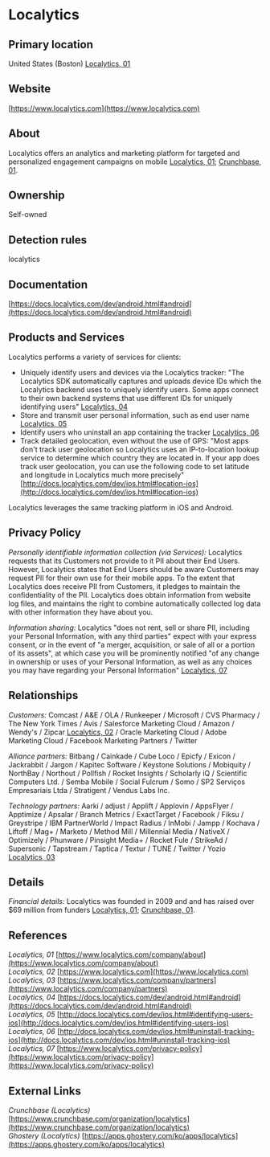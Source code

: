 # Localytics

## Primary location
United States (Boston) [Localytics, 01](https://www.localytics.com/company/about)

## Website
[https://www.localytics.com](https://www.localytics.com)

## About
Localytics offers an analytics and marketing platform for targeted and personalized engagement campaigns on mobile [Localytics, 01](https://www.localytics.com/company/about); [Crunchbase, 01](https://www.crunchbase.com/organization/localytics).

## Ownership
Self-owned

## Detection rules
localytics

## Documentation
[https://docs.localytics.com/dev/android.html#android](https://docs.localytics.com/dev/android.html#android)

## Products and Services
Localytics performs a variety of services for clients:  

* Uniquely identify users and devices via the Localytics tracker: "The Localytics SDK automatically captures and uploads device IDs which the Localytics backend uses to uniquely identify users. Some apps connect to their own backend systems that use different IDs for uniquely identifying users" [Localytics, 04](https://docs.localytics.com/dev/android.html#android)  
* Store and transmit user personal information, such as end user name [Localytics, 05](http://docs.localytics.com/dev/ios.html#identifying-users-ios)  
* Identify users who uninstall an app containing the tracker [Localytics, 06](http://docs.localytics.com/dev/ios.html#uninstall-tracking-ios)
* Track detailed geolocation, even without the use of GPS: "Most apps don't track user geolocation so Localytics uses an IP-to-location lookup service to determine which country they are located in. If your app does track user geolocation, you can use the following code to set latitude and longitude in Localytics much more precisely" [http://docs.localytics.com/dev/ios.html#location-ios](http://docs.localytics.com/dev/ios.html#location-ios)

Localytics leverages the same tracking platform in iOS and Android.

## Privacy Policy

_Personally identifiable information collection (via Services):_ Localytics requests that its Customers not provide to it PII about their End Users. However, Localytics states that End Users should be aware Customers may request PII for their own use for their mobile apps. To the extent that Localytics does receive PII from Customers, it pledges to maintain the confidentiality of the PII. Localytics does obtain information from website log files, and maintains the right to combine automatically collected log data with other information they have about you. 

_Information sharing:_ Localytics "does not rent, sell or share PII, including your Personal Information, with any third parties" expect with your express consent, or in the event of "a merger, acquisition, or sale of all or a portion of its assets", at which case you will be prominently notified "of any change in ownership or uses of your Personal Information, as well as any choices you may have regarding your Personal Information" [Localytics, 07](https://www.localytics.com/privacy-policy)

## Relationships
_Customers:_ Comcast / A&E / OLA / Runkeeper / Microsoft / CVS Pharmacy / The New York Times / Avis / Salesforce Marketing Cloud / Amazon / Wendy's / Zipcar [Localytics, 02](https://www.localytics.com) / Oracle Marketing Cloud / Adobe Marketing Cloud / Facebook Marketing Partners / Twitter 

_Alliance partners:_ Bitbang / Cainkade / Cube Loco / Epicfy / Exicon / Jackrabbit / Jargon / Kapitec Software / Keystone Solutions / Mobiquity / NorthBay / Northout / Pollfish / Rocket Insights / Scholarly iQ / Scientific Computers Ltd. / Semba  Mobile / Social Fulcrum / Somo / SP2 Serviços Empresariais Ltda / Stratigent / Vendus Labs Inc.

_Technology partners:_ Aarki / adjust / Applift / Applovin / AppsFlyer / Apptimize / Apsalar / Branch Metrics / ExactTarget / Facebook / Fiksu / Greystripe / IBM PartnerWorld / Impact Radius / InMobi / Jampp / Kochava / Liftoff / Mag+ / Marketo / Method Mill / Millennial Media / NativeX / Optimizely / Phunware / Pinsight Media+ / Rocket Fule / StrikeAd / Supersonic / Tapstream / Taptica / Textur / TUNE / Twitter / Yozio [Localytics, 03](https://www.localytics.com/company/partners)

## Details
_Financial details:_ Localytics was founded in 2009 and and has raised over $69 million from funders [Localytics, 01](https://www.localytics.com/company/about); [Crunchbase, 01](https://www.crunchbase.com/organization/localytics).

## References
_Localytics, 01_ [https://www.localytics.com/company/about](https://www.localytics.com/company/about)  
_Localytics, 02_ [https://www.localytics.com](https://www.localytics.com)  
_Localytics, 03_ [https://www.localytics.com/company/partners](https://www.localytics.com/company/partners)  
_Localytics, 04_ [https://docs.localytics.com/dev/android.html#android](https://docs.localytics.com/dev/android.html#android)  
_Localytics, 05_ [http://docs.localytics.com/dev/ios.html#identifying-users-ios](http://docs.localytics.com/dev/ios.html#identifying-users-ios)  
_Localytics, 06_ [http://docs.localytics.com/dev/ios.html#uninstall-tracking-ios](http://docs.localytics.com/dev/ios.html#uninstall-tracking-ios)  
_Localytics, 07_ [https://www.localytics.com/privacy-policy](https://www.localytics.com/privacy-policy](https://www.localytics.com/privacy-policy)

## External Links
_Crunchbase (Localytics)_ [https://www.crunchbase.com/organization/localytics](https://www.crunchbase.com/organization/localytics)  
_Ghostery (Localytics)_ [https://apps.ghostery.com/ko/apps/localytics](https://apps.ghostery.com/ko/apps/localytics)
